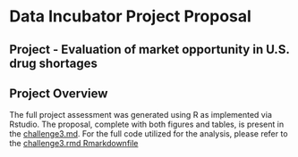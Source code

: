 # Data Incubator Project Proposal


## Project - Evaluation of market opportunity in U.S. drug shortages

## Project Overview  

The full project assessment was generated using R as implemented via Rstudio.  The proposal, complete with both figures and tables, is present in the [challenge3.md](https://github.com/b3berg/DIchallenge/blob/master/challenge3.rmd).  For the full code utilized for the analysis, please refer to the [challenge3.rmd Rmarkdownfile](https://github.com/b3berg/DIchallenge/blob/master/challenge3.rmd)


